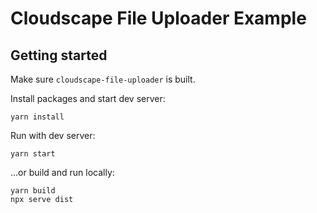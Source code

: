 # Cloudscape File Uploader Example

## Getting started

Make sure `cloudscape-file-uploader` is built.

Install packages and start dev server:

```
yarn install
```

Run with dev server:

```
yarn start
```

...or build and run locally:

```
yarn build
npx serve dist
```